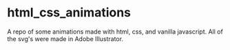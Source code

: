# html_css_animations
A repo of some animations made with html, css, and vanilla javascript.
All of the svg's were made in Adobe Illustrator.

